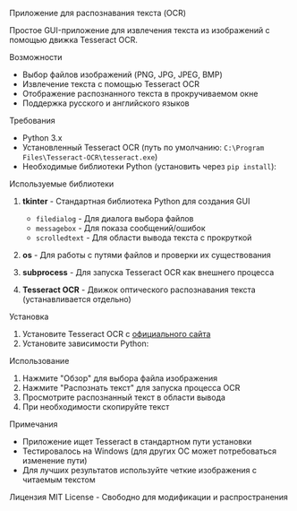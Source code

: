  Приложение для распознавания текста (OCR)

Простое GUI-приложение для извлечения текста из изображений с помощью движка Tesseract OCR.

 Возможности
- Выбор файлов изображений (PNG, JPG, JPEG, BMP)
- Извлечение текста с помощью Tesseract OCR
- Отображение распознанного текста в прокручиваемом окне
- Поддержка русского и английского языков

 Требования
- Python 3.x
- Установленный Tesseract OCR (путь по умолчанию: `C:\Program Files\Tesseract-OCR\tesseract.exe`)
- Необходимые библиотеки Python (установить через `pip install`):

 Используемые библиотеки
1. **tkinter** - Стандартная библиотека Python для создания GUI
   - `filedialog` - Для диалога выбора файлов
   - `messagebox` - Для показа сообщений/ошибок
   - `scrolledtext` - Для области вывода текста с прокруткой

2. **os** - Для работы с путями файлов и проверки их существования

3. **subprocess** - Для запуска Tesseract OCR как внешнего процесса

4. **Tesseract OCR** - Движок оптического распознавания текста (устанавливается отдельно)

 Установка
1. Установите Tesseract OCR с [официального сайта](https://github.com/UB-Mannheim/tesseract/wiki)
2. Установите зависимости Python:

 Использование
1. Нажмите "Обзор" для выбора файла изображения
2. Нажмите "Распознать текст" для запуска процесса OCR
3. Просмотрите распознанный текст в области вывода
4. При необходимости скопируйте текст

 Примечания
- Приложение ищет Tesseract в стандартном пути установки
- Тестировалось на Windows (для других ОС может потребоваться изменение пути)
- Для лучших результатов используйте четкие изображения с читаемым текстом

 Лицензия
MIT License - Свободно для модификации и распространения
